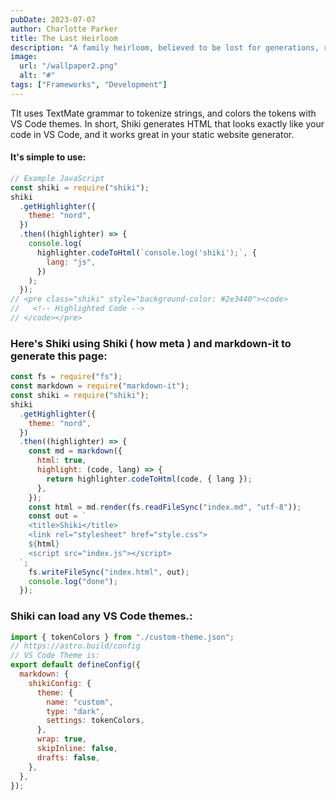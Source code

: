 ```yaml
---
pubDate: 2023-07-07
author: Charlotte Parker
title: The Last Heirloom
description: "A family heirloom, believed to be lost for generations, resurfaces and triggers a dangerous quest for the last surviving member of the family to reclaim it."
image:
  url: "/wallpaper2.png"
  alt: "#"
tags: ["Frameworks", "Development"]
---
```


TIt uses TextMate grammar to tokenize strings, and colors the tokens with VS Code themes. In short, Shiki generates HTML that looks exactly like your code in VS Code, and it works great in your static website generator.

#### It's simple to use:

```js
// Example JavaScript
const shiki = require("shiki");
shiki
  .getHighlighter({
    theme: "nord",
  })
  .then((highlighter) => {
    console.log(
      highlighter.codeToHtml(`console.log('shiki');`, {
        lang: "js",
      })
    );
  });
// <pre class="shiki" style="background-color: #2e3440"><code>
//   <!-- Highlighted Code -->
// </code></pre>
```

### Here's Shiki using Shiki ( how meta ) and markdown-it to generate this page:

```js
const fs = require("fs");
const markdown = require("markdown-it");
const shiki = require("shiki");
shiki
  .getHighlighter({
    theme: "nord",
  })
  .then((highlighter) => {
    const md = markdown({
      html: true,
      highlight: (code, lang) => {
        return highlighter.codeToHtml(code, { lang });
      },
    });
    const html = md.render(fs.readFileSync("index.md", "utf-8"));
    const out = `
    <title>Shiki</title>
    <link rel="stylesheet" href="style.css">
    ${html}
    <script src="index.js"></script>
  `;
    fs.writeFileSync("index.html", out);
    console.log("done");
  });
```

### Shiki can load any VS Code themes.:

```js
import { tokenColors } from "./custom-theme.json";
// https://astro.build/config
// VS Code Theme is:
export default defineConfig({
  markdown: {
    shikiConfig: {
      theme: {
        name: "custom",
        type: "dark",
        settings: tokenColors,
      },
      wrap: true,
      skipInline: false,
      drafts: false,
    },
  },
});
```
